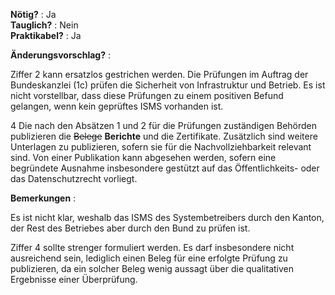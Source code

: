 **Nötig?** : Ja </br>
**Tauglich?** : Nein </br>
**Praktikabel?** : Ja </br>

**Änderungsvorschlag?** :

Ziffer 2 kann ersatzlos gestrichen werden. Die Prüfungen im Auftrag der Bundeskanzlei (1c) prüfen die Sicherheit von Infrastruktur und Betrieb. Es ist nicht vorstellbar, dass diese Prüfungen zu einem positiven Befund gelangen, wenn kein geprüftes ISMS vorhanden ist. 

4 Die nach den Absätzen 1 und 2 für die Prüfungen zuständigen Behörden publizieren die ~~Belege~~ **Berichte** und die Zertifikate. Zusätzlich sind weitere Unterlagen zu publizieren, sofern sie für die Nachvollziehbarkeit relevant sind. Von einer Publikation kann abgesehen werden, sofern eine begründete Ausnahme insbesondere gestützt auf das Öffentlichkeits- oder das Datenschutzrecht vorliegt.

**Bemerkungen** :

Es ist nicht klar, weshalb das ISMS des Systembetreibers durch den Kanton, der Rest des Betriebes aber durch den Bund zu prüfen ist.

Ziffer 4 sollte strenger formuliert werden. Es darf insbesondere  nicht ausreichend sein, lediglich einen Beleg für eine erfolgte Prüfung zu publizieren, da ein solcher Beleg wenig aussagt über die qualitativen Ergebnisse einer Überprüfung.

